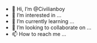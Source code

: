 - 👋 Hi, I’m @Civilianboy
- 👀 I’m interested in ...
- 🌱 I’m currently learning ...
- 💞️ I’m looking to collaborate on ...
- 📫 How to reach me ...

<!---
Civilianboy/Civilianboy is a ✨ special ✨ repository because its `README.md` (this file) appears on your GitHub profile.
You can click the Preview link to take a look at your changes.
--->
